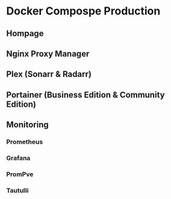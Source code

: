 # Docker Compospe Production

## Hompage

## Nginx Proxy Manager

## Plex (Sonarr & Radarr)

## Portainer (Business Edition & Community Edition)

## Monitoring

### Prometheus  
### Grafana
### PromPve
### Tautulli